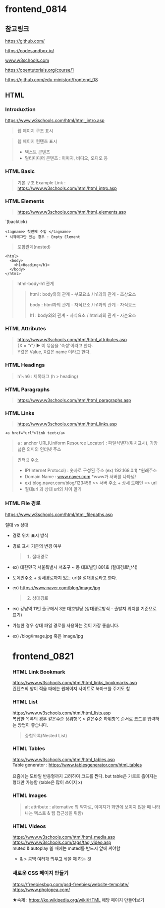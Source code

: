 # frontend_0814

## 참고링크

https://github.com/

https://codesandbox.io/

www.w3schools.com

https://opentutorials.org/course/1

https://github.com/edu-ministori/frontend_08

## HTML

### Introduxtion

https://www.w3schools.com/html/html_intro.asp

> 웹 페이지 구조 표시

> 웹 페이지 컨텐츠 표시
>
> - 텍스트 콘텐츠
> - 멀티미디어 콘텐츠 : 이미지, 비디오, 오디오 등
>   <br>

### HTML Basic

> 기본 구조 Example Link : https://www.w3schools.com/html/html_intro.asp
> <br>

### HTML Elements

> https://www.w3schools.com/html/html_elements.asp

`(backtick)

```
<tagname> 첫번째 수업 </tagname>
* 시작태그만 있는 경우 : Empty Element
```

> 포함관계(nested)

```
<html>
  <body>
    <h1>Heading</h1>
  </body>
</html>
```

> html-body-h1 관계<p>
>
> > html : body와의 관계 - 부모요소 / h1과의 관계 - 조상요소<p>
> > body : html과의 관계 - 자식요소 / h1과의 관계 - 자식요소<p>
> > h1 : body와의 관계 - 자식요소 / html과의 관계 - 자손요소
> > <br>

### HTML Attributes

> https://www.w3schools.com/html/html_attributes.asp<br>
> {X = 'Y'} ▶ 이 묶음을 '속성'이라고 한다.<br>
> Y값은 Value, X값은 name 이라고 한다.
> <br>

### HTML Headings

> h1~h6 : 제목태그 (h > heading)
> <br>

### HTML Paragraphs

> https://www.w3schools.com/html/html_paragraphs.asp
> <br>

### HTML Links

> https://www.w3schools.com/html/html_links.asp

```
<a href="url">link text</a>
```

> a : anchor
> URL(Uniform Resource Locator) : 파일식별자(위치표시), 가장 넓은 의미의 인터넷 주소<br>

> 인터넷 주소<br>
>
> - IP(Internet Protocol) : 숫자로 구성된 주소 (ex) 192.168.0.1) \*원래주소
> - Domain Name : www.naver.com \*www가 서버를 나타냄!
> - ex) blog.naver.com/blog/123456 >> 서버 주소 + 상세 도메인 => url
> - 절대url 과 상대 url의 차이 알기
>   <br>

### HTML File 경로

https://www.w3schools.com/html/html_filepaths.asp

절대 vs 상대

- 경로 위치 표시 방식
- 경로 표시 기준의 변경 여부
  > 1. 절대경로
- ex) 대한민국 서울특별시 서초구 ~ 동 대호빌딩 801호 (절대경로방식)
- 도메인주소 + 상세경로까지 있는 url을 절대경로라고 한다.
- ex) https://www.naver.com/blog/image/jpg
  > 2. 상대경로
- ex) 강남역 11번 출구에서 3분 대호빌딩 (상대경로방식 - 출발지 위치를 기준으로 표기)
- 가능한 경우 상대 파일 경로를 사용하는 것이 가장 좋습니다.
- ex) /blog/image.jpg 혹은 image/jpg

  # frontend_0821

  ### HTML Link Bookmark

  https://www.w3schools.com/html/html_links_bookmarks.asp <br>
  컨텐츠의 양이 적을 때에는 원페이지 사이트로 북마크를 주기도 함

  ### HTML List

  https://www.w3schools.com/html/html_lists.asp <br>
  복잡한 목록의 경우 같은수준 상위항목 > 같은수준 하위항목 순서로 코드를 입력하는 방법이 좋습니다.

  > 중첩목록(Nested List)

  ### HTML Tables

  https://www.w3schools.com/html/html_tables.asp <br>
  Table generator : https://www.tablesgenerator.com/html_tables <br><br>
  요즘에는 모바일 반응형까지 고려하여 코드를 짠다. but table은 가로로 좁아지는 형태만 가능함 (table은 많이 쓰이지 x)

  ### HTML Images

  > alt attribute : alternative 의 약자로, 이미지가 화면에 보이지 않을 때 나타나는 텍스트 & 웹 접근성을 위함\

  ### HTML Videos

  https://www.w3schools.com/html/html_media.asp
  https://www.w3schools.com/tags/tag_video.asp <br>
  muted & autoplay 쓸 때에는 muted를 반드시 앞에 써야함<br>

  - & > 공백 여러개 띄우고 싶을 때 하는 것

  ### 새로운 CSS 페이지 만들기

  https://freebiesbug.com/psd-freebies/website-template/
  https://www.photopea.com/

  ★숙제 : https://ko.wikipedia.org/wiki/HTML 해당 페이지 만들어보기
